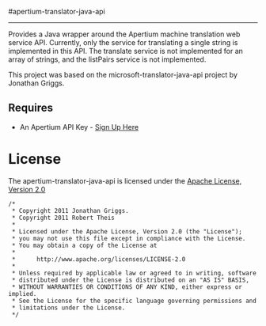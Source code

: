#apertium-translator-java-api
* * *

Provides a Java wrapper around the Apertium machine translation web service API. 
Currently, only the service for translating a single string is implemented in this API. The translate service is not implemented for an array of strings, and the listPairs service is not implemented.

This project was based on the microsoft-translator-java-api project by Jonathan Griggs.

## Requires

* An Apertium API Key - [Sign Up Here](http://api.apertium.org/register.jsp)

License
=======

The apertium-translator-java-api is licensed under the [Apache License, Version 2.0](http://www.apache.org/licenses/LICENSE-2.0.html)

    /*
     * Copyright 2011 Jonathan Griggs.
     * Copyright 2011 Robert Theis
     *
     * Licensed under the Apache License, Version 2.0 (the "License");
     * you may not use this file except in compliance with the License.
     * You may obtain a copy of the License at
     *
     *      http://www.apache.org/licenses/LICENSE-2.0
     *
     * Unless required by applicable law or agreed to in writing, software
     * distributed under the License is distributed on an "AS IS" BASIS,
     * WITHOUT WARRANTIES OR CONDITIONS OF ANY KIND, either express or implied.
     * See the License for the specific language governing permissions and
     * limitations under the License.
     */

